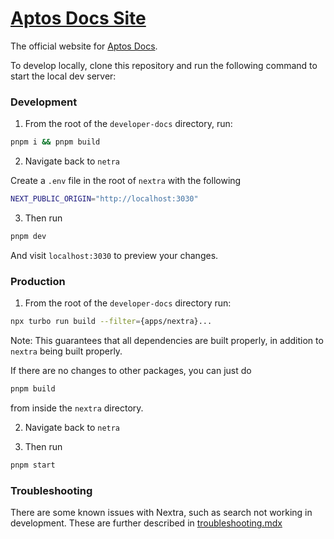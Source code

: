 # [Aptos Docs Site](https://docs.aptos.dev)

The official website for [Aptos Docs](https://github.com/aptos-labs/nextra).

To develop locally, clone this repository and run the following command to start
the local dev server:

### Development

1. From the root of the `developer-docs` directory, run:

```sh
pnpm i && pnpm build
```

2. Navigate back to `netra`

Create a `.env` file in the root of `nextra` with the following

```sh
NEXT_PUBLIC_ORIGIN="http://localhost:3030"
```

3. Then run

```bash
pnpm dev
```

And visit `localhost:3030` to preview your changes.

### Production

1. From the root of the `developer-docs` directory run:

```sh
npx turbo run build --filter={apps/nextra}...
```

Note: This guarantees that all dependencies are built properly, in addition to `nextra` being built properly.

If there are no changes to other packages, you can just do

```sh
pnpm build
```

from inside the `nextra` directory.

2. Navigate back to `netra`

3. Then run

```sh
pnpm start
```

### Troubleshooting

There are some known issues with Nextra, such as search not working in development. These are further described in
[troubleshooting.mdx](./pages/en/docs/setup/troubleshooting.mdx)
